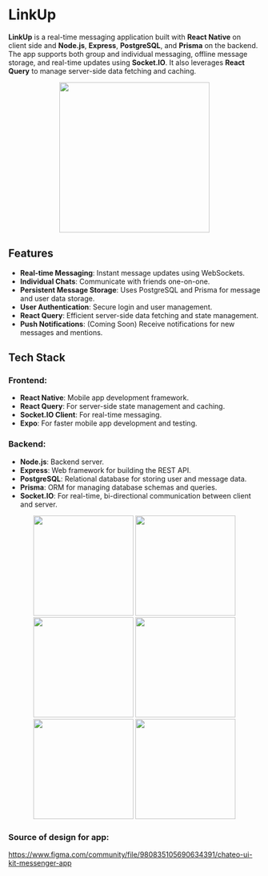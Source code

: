 # LinkUp

**LinkUp** is a real-time messaging application built with **React Native** on client side and **Node.js**, **Express**, **PostgreSQL**, and **Prisma** on the backend. The app supports both group and individual messaging, offline message storage, and real-time updates using **Socket.IO**. It also leverages **React Query** to manage server-side data fetching and caching.

<div align="center">
  <img src="uploads/mockups/WhatsApp Image 2024-10-05 at 17.09.32 (3)-portrait.png" width="300"/>
</div>

## Features

- **Real-time Messaging**: Instant message updates using WebSockets.
- **Individual Chats**: Communicate with friends one-on-one.
- **Persistent Message Storage**: Uses PostgreSQL and Prisma for message and user data storage.
- **User Authentication**: Secure login and user management.
- **React Query**: Efficient server-side data fetching and state management.
- **Push Notifications**: (Coming Soon) Receive notifications for new messages and mentions.

## Tech Stack

### Frontend:
- **React Native**: Mobile app development framework.
- **React Query**: For server-side state management and caching.
- **Socket.IO Client**: For real-time messaging.
- **Expo**: For faster mobile app development and testing.

### Backend:
- **Node.js**: Backend server.
- **Express**: Web framework for building the REST API.
- **PostgreSQL**: Relational database for storing user and message data.
- **Prisma**: ORM for managing database schemas and queries.
- **Socket.IO**: For real-time, bi-directional communication between client and server.

<div align="center">
    <img src="uploads/mockups/WhatsApp Image 2024-10-05 at 17.09.37-portrait.png" width="200" />
    <img src="uploads/mockups/WhatsApp Image 2024-10-05 at 17.09.32 (1)-portrait.png" width="200" />
    <img src="uploads/mockups/WhatsApp Image 2024-10-05 at 17.09.33-portrait.png" width="200" />
   <img src="uploads/mockups/WhatsApp Image 2024-10-05 at 17.09.36-portrait.png" width="200" />
    <img src="uploads/mockups/WhatsApp Image 2024-10-05 at 17.09.40-portrait.png" width="200" />
    <img src="uploads/mockups/WhatsApp Image 2024-10-05 at 17.09.34-portrait.png" width="200" />
</div>



### Source of design for app: 
https://www.figma.com/community/file/980835105690634391/chateo-ui-kit-messenger-app
